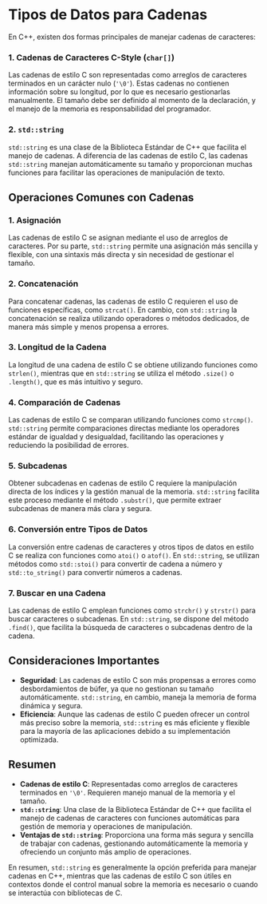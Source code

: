 # Tipos de Datos para Cadenas

En C++, existen dos formas principales de manejar cadenas de caracteres:

### 1. Cadenas de Caracteres C-Style (`char[]`)

Las cadenas de estilo C son representadas como arreglos de caracteres terminados en un carácter nulo (`'\0'`). Estas cadenas no contienen información sobre su longitud, por lo que es necesario gestionarlas manualmente. El tamaño debe ser definido al momento de la declaración, y el manejo de la memoria es responsabilidad del programador.

### 2. `std::string`

`std::string` es una clase de la Biblioteca Estándar de C++ que facilita el manejo de cadenas. A diferencia de las cadenas de estilo C, las cadenas `std::string` manejan automáticamente su tamaño y proporcionan muchas funciones para facilitar las operaciones de manipulación de texto.

## Operaciones Comunes con Cadenas

### 1. Asignación

Las cadenas de estilo C se asignan mediante el uso de arreglos de caracteres. Por su parte, `std::string` permite una asignación más sencilla y flexible, con una sintaxis más directa y sin necesidad de gestionar el tamaño.

### 2. Concatenación

Para concatenar cadenas, las cadenas de estilo C requieren el uso de funciones específicas, como `strcat()`. En cambio, con `std::string` la concatenación se realiza utilizando operadores o métodos dedicados, de manera más simple y menos propensa a errores.

### 3. Longitud de la Cadena

La longitud de una cadena de estilo C se obtiene utilizando funciones como `strlen()`, mientras que en `std::string` se utiliza el método `.size()` o `.length()`, que es más intuitivo y seguro.

### 4. Comparación de Cadenas

Las cadenas de estilo C se comparan utilizando funciones como `strcmp()`. `std::string` permite comparaciones directas mediante los operadores estándar de igualdad y desigualdad, facilitando las operaciones y reduciendo la posibilidad de errores.

### 5. Subcadenas

Obtener subcadenas en cadenas de estilo C requiere la manipulación directa de los índices y la gestión manual de la memoria. `std::string` facilita este proceso mediante el método `.substr()`, que permite extraer subcadenas de manera más clara y segura.

### 6. Conversión entre Tipos de Datos

La conversión entre cadenas de caracteres y otros tipos de datos en estilo C se realiza con funciones como `atoi()` o `atof()`. En `std::string`, se utilizan métodos como `std::stoi()` para convertir de cadena a número y `std::to_string()` para convertir números a cadenas.

### 7. Buscar en una Cadena

Las cadenas de estilo C emplean funciones como `strchr()` y `strstr()` para buscar caracteres o subcadenas. En `std::string`, se dispone del método `.find()`, que facilita la búsqueda de caracteres o subcadenas dentro de la cadena.

## Consideraciones Importantes

- **Seguridad**: Las cadenas de estilo C son más propensas a errores como desbordamientos de búfer, ya que no gestionan su tamaño automáticamente. `std::string`, en cambio, maneja la memoria de forma dinámica y segura.
- **Eficiencia**: Aunque las cadenas de estilo C pueden ofrecer un control más preciso sobre la memoria, `std::string` es más eficiente y flexible para la mayoría de las aplicaciones debido a su implementación optimizada.

## Resumen

- **Cadenas de estilo C**: Representadas como arreglos de caracteres terminados en `'\0'`. Requieren manejo manual de la memoria y el tamaño.
- **`std::string`**: Una clase de la Biblioteca Estándar de C++ que facilita el manejo de cadenas de caracteres con funciones automáticas para gestión de memoria y operaciones de manipulación.
- **Ventajas de `std::string`**: Proporciona una forma más segura y sencilla de trabajar con cadenas, gestionando automáticamente la memoria y ofreciendo un conjunto más amplio de operaciones.

En resumen, `std::string` es generalmente la opción preferida para manejar cadenas en C++, mientras que las cadenas de estilo C son útiles en contextos donde el control manual sobre la memoria es necesario o cuando se interactúa con bibliotecas de C.